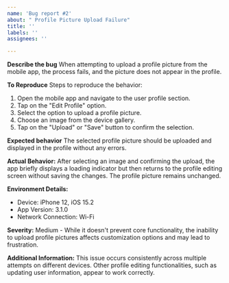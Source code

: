 ```yaml
---
name: 'Bug report #2'
about: " Profile Picture Upload Failure"
title: ''
labels: ''
assignees: ''

---
```


**Describe the bug**
When attempting to upload a profile picture from the mobile app, the process fails, and the picture does not appear in the profile. 

**To Reproduce**
Steps to reproduce the behavior:
1. Open the mobile app and navigate to the user profile section.
2. Tap on the "Edit Profile" option.
3. Select the option to upload a profile picture.
4. Choose an image from the device gallery.
5. Tap on the "Upload" or "Save" button to confirm the selection.

**Expected behavior**
The selected profile picture should be uploaded and displayed in the profile without any errors.

**Actual Behavior:**
After selecting an image and confirming the upload, the app briefly displays a loading indicator but then returns to the profile editing screen without saving the changes. The profile picture remains unchanged.

**Environment Details:**
- Device: iPhone 12, iOS 15.2
- App Version: 3.1.0
- Network Connection: Wi-Fi

**Severity:**
Medium - While it doesn't prevent core functionality, the inability to upload profile pictures affects customization options and may lead to frustration.

**Additional Information:**
This issue occurs consistently across multiple attempts on different devices. Other profile editing functionalities, such as updating user information, appear to work correctly.
